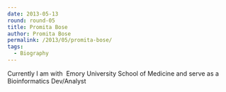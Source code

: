 ```yaml
---
date: 2013-05-13
round: round-05
title: Promita Bose
author: Promita Bose
permalink: /2013/05/promita-bose/
tags:
  - Biography
---
```

Currently I am with  Emory University School of Medicine and serve as a Bioinformatics Dev/Analyst
